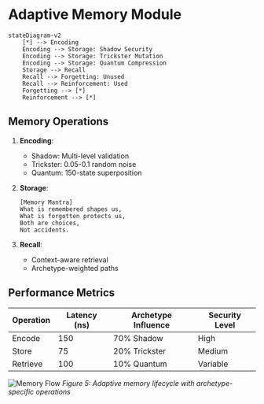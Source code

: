 # Adaptive Memory Module

```mermaid
stateDiagram-v2
    [*] --> Encoding
    Encoding --> Storage: Shadow Security
    Encoding --> Storage: Trickster Mutation
    Encoding --> Storage: Quantum Compression
    Storage --> Recall
    Recall --> Forgetting: Unused
    Recall --> Reinforcement: Used
    Forgetting --> [*]
    Reinforcement --> [*]
```

## Memory Operations
1. **Encoding**:
   - Shadow: Multi-level validation
   - Trickster: 0.05-0.1 random noise
   - Quantum: 150-state superposition

2. **Storage**:
   ```
   [Memory Mantra]
   What is remembered shapes us,
   What is forgotten protects us,
   Both are choices,
   Not accidents.
   ```

3. **Recall**:
   - Context-aware retrieval
   - Archetype-weighted paths

## Performance Metrics
| Operation | Latency (ns) | Archetype Influence | Security Level |
|-----------|-------------|---------------------|----------------|
| Encode    | 150         | 70% Shadow          | High           |
| Store     | 75          | 20% Trickster       | Medium         |
| Retrieve  | 100         | 10% Quantum         | Variable       |

![Memory Flow](firmware_adaptive_memory.png)
*Figure 5: Adaptive memory lifecycle with archetype-specific operations*
